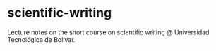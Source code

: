 # scientific-writing
Lecture notes on the short course on scientific writing @ Universidad Tecnológica de Bolívar.
